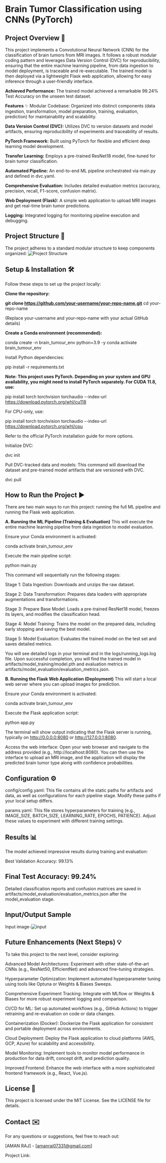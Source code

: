 # Brain Tumor Classification using CNNs (PyTorch)
## Project Overview 🧠
This project implements a Convolutional Neural Network (CNN) for the classification of brain tumors from MRI images. It follows a robust modular coding pattern and leverages Data Version Control (DVC) for reproducibility, ensuring that the entire machine learning pipeline, from data ingestion to model deployment, is traceable and re-executable. The trained model is then deployed via a lightweight Flask web application, allowing for easy inference through a user-friendly interface.

**Achieved Performance:** The trained model achieved a remarkable 99.24% Test Accuracy on the unseen test dataset.

**Features** ✨
Modular Codebase: Organized into distinct components (data ingestion, transformation, model preparation, training, evaluation, prediction) for maintainability and scalability.

**Data Version Control (DVC):** Utilizes DVC to version datasets and model artifacts, ensuring reproducibility of experiments and traceability of results.

**PyTorch Framework:** Built using PyTorch for flexible and efficient deep learning model development.

**Transfer Learning:** Employs a pre-trained ResNet18 model, fine-tuned for brain tumor classification.

**Automated Pipeline:** An end-to-end ML pipeline orchestrated via main.py and defined in dvc.yaml.

**Comprehensive Evaluation:** Includes detailed evaluation metrics (accuracy, precision, recall, F1-score, confusion matrix).

**Web Deployment (Flask):** A simple web application to upload MRI images and get real-time brain tumor predictions.

**Logging:** Integrated logging for monitoring pipeline execution and debugging.

## Project Structure 📁
The project adheres to a standard modular structure to keep components organized:
![Project Structure](project_structure.png)
 

## Setup & Installation 🛠️
Follow these steps to set up the project locally:

**Clone the repository:**

**git clone https://github.com/your-username/your-repo-name.git**
cd your-repo-name

(Replace your-username and your-repo-name with your actual GitHub details)

**Create a Conda environment (recommended):**

conda create -n brain_tumour_env python=3.9 -y
conda activate brain_tumour_env

Install Python dependencies:

pip install -r requirements.txt

**Note: This project uses PyTorch. Depending on your system and GPU availability, you might need to install PyTorch separately. For CUDA 11.8, use:**

pip install torch torchvision torchaudio --index-url https://download.pytorch.org/whl/cu118

For CPU-only, use:

pip install torch torchvision torchaudio --index-url https://download.pytorch.org/whl/cpu

Refer to the official PyTorch installation guide for more options.

Initialize DVC:

dvc init

Pull DVC-tracked data and models:
This command will download the dataset and pre-trained model artifacts that are versioned with DVC.

dvc pull

## How to Run the Project ▶️
There are two main ways to run this project: running the full ML pipeline and running the Flask web application.

**A. Running the ML Pipeline (Training & Evaluation)**
This will execute the entire machine learning pipeline from data ingestion to model evaluation.

Ensure your Conda environment is activated:

conda activate brain_tumour_env

Execute the main pipeline script:

python main.py

This command will sequentially run the following stages:

Stage 1: Data Ingestion: Downloads and unzips the raw dataset.

Stage 2: Data Transformation: Prepares data loaders with appropriate augmentations and transformations.

Stage 3: Prepare Base Model: Loads a pre-trained ResNet18 model, freezes its layers, and modifies the classification head.

Stage 4: Model Training: Trains the model on the prepared data, including early stopping and saving the best model.

Stage 5: Model Evaluation: Evaluates the trained model on the test set and saves detailed metrics.

You will see detailed logs in your terminal and in the logs/running_logs.log file. Upon successful completion, you will find the trained model in artifacts/model_training/model.pth and evaluation metrics in artifacts/model_evaluation/evaluation_metrics.json.

**B. Running the Flask Web Application (Deployment)**
This will start a local web server where you can upload images for prediction.

Ensure your Conda environment is activated:

conda activate brain_tumour_env

Execute the Flask application script:

python app.py

The terminal will show output indicating that the Flask server is running, typically on http://0.0.0.0:8080 or http://127.0.0.1:8080.

Access the web interface:
Open your web browser and navigate to the address provided (e.g., http://localhost:8080).
You can then use the interface to upload an MRI image, and the application will display the predicted brain tumor type along with confidence probabilities.

## Configuration ⚙️
config/config.yaml: This file contains all the static paths for artifacts and data, as well as configurations for each pipeline stage. Modify these paths if your local setup differs.

params.yaml: This file stores hyperparameters for training (e.g., IMAGE_SIZE, BATCH_SIZE, LEARNING_RATE, EPOCHS, PATIENCE). Adjust these values to experiment with different training settings.

## Results 📊
The model achieved impressive results during training and evaluation:

Best Validation Accuracy: 99.13%

## Final Test Accuracy: 99.24%

Detailed classification reports and confusion matrices are saved in artifacts/model_evaluation/evaluation_metrics.json after the model_evaluation stage.
## Input/Output Sample
Input image-![input](input.jpg)

## Future Enhancements (Next Steps) 💡
To take this project to the next level, consider exploring:

Advanced Model Architectures: Experiment with other state-of-the-art CNNs (e.g., ResNet50, EfficientNet) and advanced fine-tuning strategies.

Hyperparameter Optimization: Implement automated hyperparameter tuning using tools like Optuna or Weights & Biases Sweeps.

Comprehensive Experiment Tracking: Integrate with MLflow or Weights & Biases for more robust experiment logging and comparison.

CI/CD for ML: Set up automated workflows (e.g., GitHub Actions) to trigger retraining and re-evaluation on code or data changes.

Containerization (Docker): Dockerize the Flask application for consistent and portable deployment across environments.

Cloud Deployment: Deploy the Flask application to cloud platforms (AWS, GCP, Azure) for scalability and accessibility.

Model Monitoring: Implement tools to monitor model performance in production for data drift, concept drift, and prediction quality.

Improved Frontend: Enhance the web interface with a more sophisticated frontend framework (e.g., React, Vue.js).

## License 📄
This project is licensed under the MIT License. See the LICENSE file for details.

## Contact ✉️
For any questions or suggestions, feel free to reach out:

[AMAN RAJ] - [amanraj07331@gmail.com]

Project Link:
